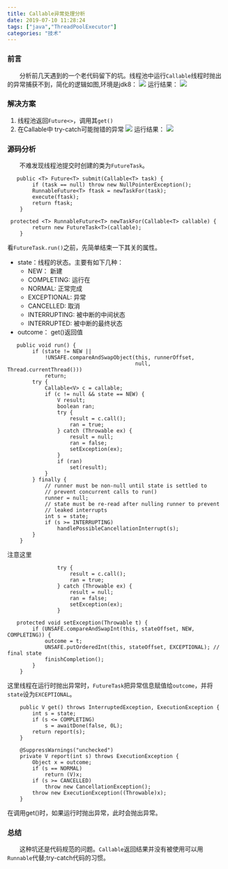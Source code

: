 ```yaml
---
title: Callable异常处理分析
date: 2019-07-10 11:28:24
tags: ["java","ThreadPoolExecutor"]
categories: "技术"
---
```

### 前言
&emsp;&emsp;分析前几天遇到的一个老代码留下的坑。线程池中运行`Callable`线程时抛出的异常捕获不到，简化的逻辑如图,环境是jdk8：
![](/img/catch_callable_exception-1.png)
运行结果：
![](/img/catch_callable_exception-2.png)
### 解决方案
1. 线程池返回`Future<>`，调用其`get()`
2. 在Callable中 try-catch可能抛错的异常
![](/img/catch_callable_exception-3.png)
运行结果：
![](/img/catch_callable_exception-4.png)
### 源码分析
&emsp;&emsp;不难发现线程池提交时创建的类为`FutureTask`。
```
   public <T> Future<T> submit(Callable<T> task) {
        if (task == null) throw new NullPointerException();
        RunnableFuture<T> ftask = newTaskFor(task);
        execute(ftask);
        return ftask;
    }

 protected <T> RunnableFuture<T> newTaskFor(Callable<T> callable) {
        return new FutureTask<T>(callable);
    }
```
看`FutureTask.run()`之前，先简单结束一下其关的属性。
* state：线程的状态。主要有如下几种：
   *  NEW： 新建
   *  COMPLETING: 运行在
   *  NORMAL: 正常完成
   *  EXCEPTIONAL: 异常
   *  CANCELLED: 取消
   *  INTERRUPTING: 被中断的中间状态
   *  INTERRUPTED: 被中断的最终状态
* outcome： get()返回值

```
   public void run() {
        if (state != NEW ||
            !UNSAFE.compareAndSwapObject(this, runnerOffset,
                                         null, Thread.currentThread()))
            return;
        try {
            Callable<V> c = callable;
            if (c != null && state == NEW) {
                V result;
                boolean ran;
                try {
                    result = c.call();
                    ran = true;
                } catch (Throwable ex) {
                    result = null;
                    ran = false;
                    setException(ex);
                }
                if (ran)
                    set(result);
            }
        } finally {
            // runner must be non-null until state is settled to
            // prevent concurrent calls to run()
            runner = null;
            // state must be re-read after nulling runner to prevent
            // leaked interrupts
            int s = state;
            if (s >= INTERRUPTING)
                handlePossibleCancellationInterrupt(s);
        }
    }
```
注意这里
```
                try {
                    result = c.call();
                    ran = true;
                } catch (Throwable ex) {
                    result = null;
                    ran = false;
                    setException(ex);
                }

   protected void setException(Throwable t) {
        if (UNSAFE.compareAndSwapInt(this, stateOffset, NEW, COMPLETING)) {
            outcome = t;
            UNSAFE.putOrderedInt(this, stateOffset, EXCEPTIONAL); // final state
            finishCompletion();
        }
    }
```
这里线程在运行时抛出异常时，`FutureTask`把异常信息赋值给`outcome`，并将`state`设为`EXCEPTIONAL`。
```
    public V get() throws InterruptedException, ExecutionException {
        int s = state;
        if (s <= COMPLETING)
            s = awaitDone(false, 0L);
        return report(s);
    }

    @SuppressWarnings("unchecked")
    private V report(int s) throws ExecutionException {
        Object x = outcome;
        if (s == NORMAL)
            return (V)x;
        if (s >= CANCELLED)
            throw new CancellationException();
        throw new ExecutionException((Throwable)x);
    }
```
在调用get()时，如果运行时抛出异常，此时会抛出异常。
### 总结
&emsp;&emsp;这种坑还是代码规范的问题。`Callable`返回结果并没有被使用可以用`Runnable`代替;try-catch代码的习惯。
